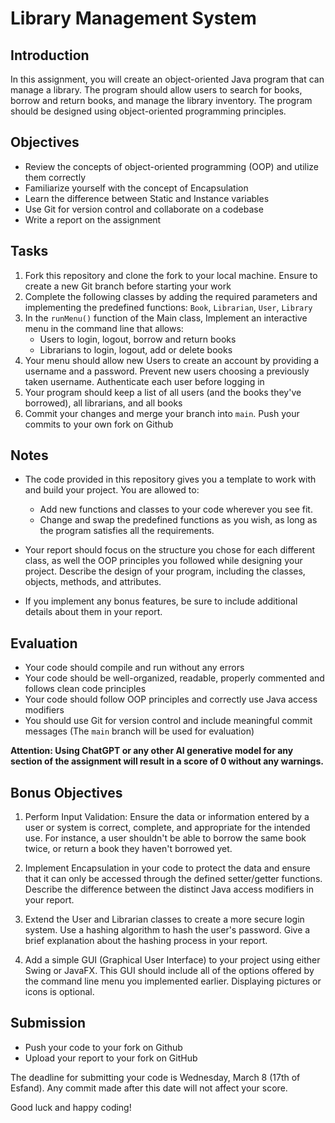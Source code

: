 # Library Management System

## Introduction
In this assignment, you will create an object-oriented Java program that can manage a library. The program should allow users to search for books, borrow and return books, and manage the library inventory. The program should be designed using object-oriented programming principles.

## Objectives
- Review the concepts of object-oriented programming (OOP) and utilize them correctly
- Familiarize yourself with the concept of Encapsulation
- Learn the difference between Static and Instance variables
- Use Git for version control and collaborate on a codebase
- Write a report on the assignment

## Tasks
1. Fork this repository and clone the fork to your local machine. Ensure to create a new Git branch before starting your work
2. Complete the following classes by adding the required parameters and implementing the predefined functions: `Book`, `Librarian`, `User`, `Library`
3. In the `runMenu()` function of the Main class, Implement an interactive menu in the command line that allows:
    - Users to login, logout, borrow and return books
    - Librarians to login, logout, add or delete books
4. Your menu should allow new Users to create an account by providing a username and a password. Prevent new users choosing a previously taken username. Authenticate each user before logging in
5. Your program should keep a list of all users (and the books they've borrowed), all librarians, and all books
6. Commit your changes and merge your branch into `main`. Push your commits to your own fork on Github

## Notes
- The code provided in this repository gives you a template to work with and build your project. You are allowed to:
    - Add new functions and classes to your code wherever you see fit.
    - Change and swap the predefined functions as you wish, as long as the program satisfies all the requirements.
    
- Your report should focus on the structure you chose for each different class, as well the OOP principles you followed while designing your project. Describe the design of your program, including the classes, objects, methods, and attributes.

- If you implement any bonus features, be sure to include additional details about them in your report. 

## Evaluation
- Your code should compile and run without any errors
- Your code should be well-organized, readable, properly commented and follows clean code principles
- Your code should follow OOP principles and correctly use Java access modifiers
- You should use Git for version control and include meaningful commit messages (The `main` branch will be used for evaluation)

**Attention: Using ChatGPT or any other AI generative model for any section of the assignment will result in a score of 0 without any warnings.**

## Bonus Objectives
1. Perform Input Validation: Ensure the data or information entered by a user or system is correct, complete, and appropriate for the intended use. For instance, a user shouldn't be able to borrow the same book twice, or return a book they haven't borrowed yet.

2. Implement Encapsulation in your code to protect the data and ensure that it can only be accessed through the defined setter/getter functions. Describe the difference between the distinct Java access modifiers in your report.

3. Extend the User and Librarian classes to create a more secure login system. Use a hashing algorithm to hash the user's password. Give a brief explanation about the hashing process in your report.

4. Add a simple GUI (Graphical User Interface) to your project using either Swing or JavaFX. This GUI should include all of the options offered by the command line menu you implemented earlier. Displaying pictures or icons is optional.

## Submission
- Push your code to your fork on Github
- Upload your report to your fork on GitHub

The deadline for submitting your code is Wednesday, March 8 (17th of Esfand). Any commit made after this date will not affect your score.

Good luck and happy coding!
